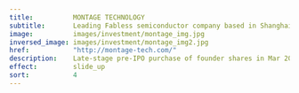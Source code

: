 ```yaml
---
title:          MONTAGE TECHNOLOGY
subtitle:       Leading Fabless semiconductor company based in Shanghai
image:          images/investment/montage_img.jpg
inversed_image: images/investment/montage_img2.jpg
href:           "http://montage-tech.com/"
description:    Late-stage pre-IPO purchase of founder shares in Mar 2013.  Company went public in Sep 2013 and Sagamore sold shares in four tranches over Jan to May 2014 for net return of 1.7x and an 85% IRR.
effect:         slide_up
sort:           4
---
```

